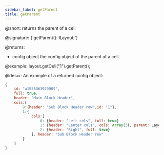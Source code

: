 ```yaml
---
sidebar_label: getParent
title: getParent
---          
```


@short: returns the parent of a cell

@signature: {'getParent(): ILayout;'}

@returns:
- config	object		the config object of the parent of a cell


@example:
layout.getCell("1").getParent();



@descr:
An example of a returned config object:

~~~js
{
	id: "u1558363920909",
    full: true,
    header: "Main Block Header",
    cols:[
    	0:{header: "Sub Block Header row",id: "1"},
        1:{ 
        	cols:[
        		0: {header: "Left cols", full: true}
				1: {header: "Center cols", cols: Array(3), parent: Layout, full: true}
				2: {header: "Right", full: true}		        
        	], header: "Sub Block Header row"        
        }
    ]
}
~~~







